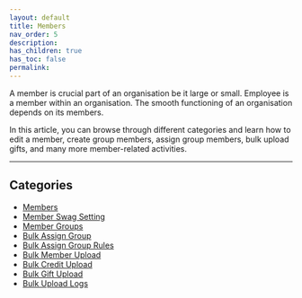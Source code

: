 ```yaml
---
layout: default
title: Members
nav_order: 5
description:
has_children: true
has_toc: false
permalink:
---
```


A member is crucial part of an organisation be it large or small. Employee is a member within an organisation. The smooth functioning of an organisation depends on its members.

In this article, you can browse through different categories and learn how to edit a member, create group members, assign group members, bulk upload gifts, and many more member-related activities.

---

## Categories

- [Members](https://biijuwa.github.io/eckb/docs/members/member.html)
- [Member Swag Setting](https://biijuwa.github.io/eckb/docs/members/memberswagsetting.html)
- [Member Groups](https://biijuwa.github.io/eckb/docs/members/membergroups.html)
- [Bulk Assign Group](https://biijuwa.github.io/eckb/docs/members/bulkassigngroups.html)
- [Bulk Assign Group Rules](https://biijuwa.github.io/eckb/docs/members/bulkassigngrouprules.html)
- [Bulk Member Upload](https://biijuwa.github.io/eckb/docs/members/bulkmemberupload.html)
- [Bulk Credit Upload](https://biijuwa.github.io/eckb/docs/members/bulkcreditupload.html)
- [Bulk Gift Upload](https://biijuwa.github.io/eckb/docs/members/bulkgiftupload.html)
- [Bulk Upload Logs](https://biijuwa.github.io/eckb/docs/members/bulkuploadlogs.html)
